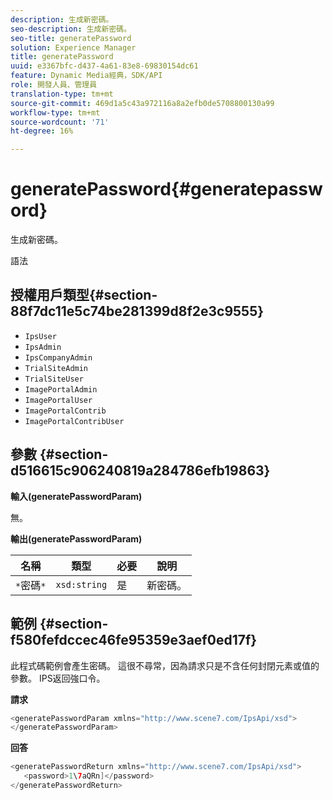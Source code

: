 ```yaml
---
description: 生成新密碼。
seo-description: 生成新密碼。
seo-title: generatePassword
solution: Experience Manager
title: generatePassword
uuid: e3367bfc-d437-4a61-83e8-69830154dc61
feature: Dynamic Media經典，SDK/API
role: 開發人員、管理員
translation-type: tm+mt
source-git-commit: 469d1a5c43a972116a8a2efb0de5708800130a99
workflow-type: tm+mt
source-wordcount: '71'
ht-degree: 16%

---
```



# generatePassword{#generatepassword}

生成新密碼。

語法

## 授權用戶類型{#section-88f7dc11e5c74be281399d8f2e3c9555}

* `IpsUser`
* `IpsAdmin`
* `IpsCompanyAdmin`
* `TrialSiteAdmin`
* `TrialSiteUser`
* `ImagePortalAdmin`
* `ImagePortalUser`
* `ImagePortalContrib`
* `ImagePortalContribUser`

## 參數 {#section-d516615c906240819a284786efb19863}

**輸入(generatePasswordParam)**

無。

**輸出(generatePasswordParam)**

| 名稱 | 類型 | 必要 | 說明 |
|---|---|---|---|
| `*`密碼`*` | `xsd:string` | 是 | 新密碼。 |

## 範例 {#section-f580fefdccec46fe95359e3aef0ed17f}

此程式碼範例會產生密碼。 這很不尋常，因為請求只是不含任何封閉元素或值的參數。 IPS返回強口令。

**請求**

```java
<generatePasswordParam xmlns="http://www.scene7.com/IpsApi/xsd">
</generatePasswordParam>
```

**回答**

```java
<generatePasswordReturn xmlns="http://www.scene7.com/IpsApi/xsd">
   <password>1\7aQRn]</password>
</generatePasswordReturn>
```

